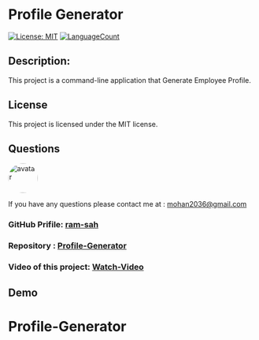# Profile Generator

[![License: MIT](https://img.shields.io/badge/License-MIT-green.svg)](https://opensource.org/licenses/MIT)
[![LanguageCount](https://img.shields.io/github/languages/count/ram-sah/Profile-Generator)](https://github.com/ram-sah/Profile-Generator)

## Description: 

This project is a command-line application that Generate Employee Profile.

## License 
            
This project is licensed under the MIT license.
            

## Questions
            
<img src="https://github.com/ram-sah.png" alt="avatar" style="border-radius: 30px" width="60" />
            
If you have any questions please contact me at : mohan2036@gmail.com
### GitHub Prifile: [ram-sah](https://github.com/ram-sah) 
### Repository : [Profile-Generator](https://github.com/ram-sah/Profile-Generator)
### Video of this project: [Watch-Video](https://google.com/)


## Demo 

# Profile-Generator
